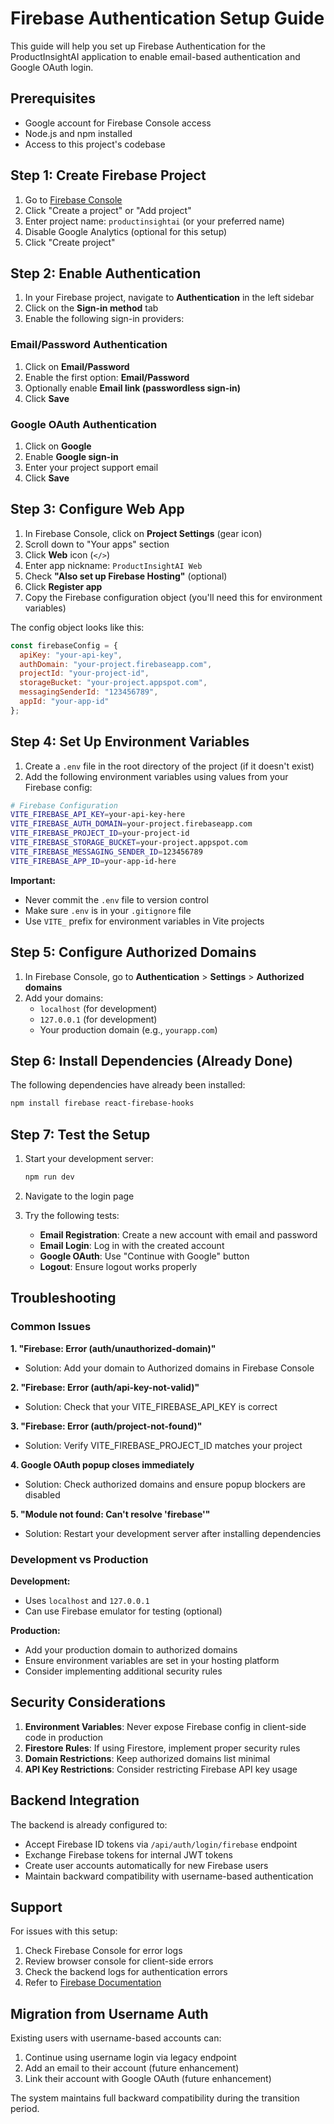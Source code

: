 # Firebase Authentication Setup Guide

This guide will help you set up Firebase Authentication for the ProductInsightAI application to enable email-based authentication and Google OAuth login.

## Prerequisites

- Google account for Firebase Console access
- Node.js and npm installed
- Access to this project's codebase

## Step 1: Create Firebase Project

1. Go to [Firebase Console](https://console.firebase.google.com/)
2. Click "Create a project" or "Add project"
3. Enter project name: `productinsightai` (or your preferred name)
4. Disable Google Analytics (optional for this setup)
5. Click "Create project"

## Step 2: Enable Authentication

1. In your Firebase project, navigate to **Authentication** in the left sidebar
2. Click on the **Sign-in method** tab
3. Enable the following sign-in providers:

### Email/Password Authentication
1. Click on **Email/Password**
2. Enable the first option: **Email/Password**
3. Optionally enable **Email link (passwordless sign-in)**
4. Click **Save**

### Google OAuth Authentication
1. Click on **Google**
2. Enable **Google sign-in**
3. Enter your project support email
4. Click **Save**

## Step 3: Configure Web App

1. In Firebase Console, click on **Project Settings** (gear icon)
2. Scroll down to "Your apps" section
3. Click **Web** icon (`</>`)
4. Enter app nickname: `ProductInsightAI Web`
5. Check **"Also set up Firebase Hosting"** (optional)
6. Click **Register app**
7. Copy the Firebase configuration object (you'll need this for environment variables)

The config object looks like this:
```javascript
const firebaseConfig = {
  apiKey: "your-api-key",
  authDomain: "your-project.firebaseapp.com",
  projectId: "your-project-id",
  storageBucket: "your-project.appspot.com",
  messagingSenderId: "123456789",
  appId: "your-app-id"
};
```

## Step 4: Set Up Environment Variables

1. Create a `.env` file in the root directory of the project (if it doesn't exist)
2. Add the following environment variables using values from your Firebase config:

```bash
# Firebase Configuration
VITE_FIREBASE_API_KEY=your-api-key-here
VITE_FIREBASE_AUTH_DOMAIN=your-project.firebaseapp.com
VITE_FIREBASE_PROJECT_ID=your-project-id
VITE_FIREBASE_STORAGE_BUCKET=your-project.appspot.com
VITE_FIREBASE_MESSAGING_SENDER_ID=123456789
VITE_FIREBASE_APP_ID=your-app-id-here
```

**Important:** 
- Never commit the `.env` file to version control
- Make sure `.env` is in your `.gitignore` file
- Use `VITE_` prefix for environment variables in Vite projects

## Step 5: Configure Authorized Domains

1. In Firebase Console, go to **Authentication** > **Settings** > **Authorized domains**
2. Add your domains:
   - `localhost` (for development)
   - `127.0.0.1` (for development)
   - Your production domain (e.g., `yourapp.com`)

## Step 6: Install Dependencies (Already Done)

The following dependencies have already been installed:
```bash
npm install firebase react-firebase-hooks
```

## Step 7: Test the Setup

1. Start your development server:
   ```bash
   npm run dev
   ```

2. Navigate to the login page
3. Try the following tests:
   - **Email Registration**: Create a new account with email and password
   - **Email Login**: Log in with the created account
   - **Google OAuth**: Use "Continue with Google" button
   - **Logout**: Ensure logout works properly

## Troubleshooting

### Common Issues

**1. "Firebase: Error (auth/unauthorized-domain)"**
- Solution: Add your domain to Authorized domains in Firebase Console

**2. "Firebase: Error (auth/api-key-not-valid)"**
- Solution: Check that your VITE_FIREBASE_API_KEY is correct

**3. "Firebase: Error (auth/project-not-found)"**
- Solution: Verify VITE_FIREBASE_PROJECT_ID matches your project

**4. Google OAuth popup closes immediately**
- Solution: Check authorized domains and ensure popup blockers are disabled

**5. "Module not found: Can't resolve 'firebase'"**
- Solution: Restart your development server after installing dependencies

### Development vs Production

**Development:**
- Uses `localhost` and `127.0.0.1`
- Can use Firebase emulator for testing (optional)

**Production:**
- Add your production domain to authorized domains
- Ensure environment variables are set in your hosting platform
- Consider implementing additional security rules

## Security Considerations

1. **Environment Variables**: Never expose Firebase config in client-side code in production
2. **Firestore Rules**: If using Firestore, implement proper security rules
3. **Domain Restrictions**: Keep authorized domains list minimal
4. **API Key Restrictions**: Consider restricting Firebase API key usage

## Backend Integration

The backend is already configured to:
- Accept Firebase ID tokens via `/api/auth/login/firebase` endpoint
- Exchange Firebase tokens for internal JWT tokens
- Create user accounts automatically for new Firebase users
- Maintain backward compatibility with username-based authentication

## Support

For issues with this setup:
1. Check Firebase Console for error logs
2. Review browser console for client-side errors
3. Check the backend logs for authentication errors
4. Refer to [Firebase Documentation](https://firebase.google.com/docs/auth)

## Migration from Username Auth

Existing users with username-based accounts can:
1. Continue using username login via legacy endpoint
2. Add an email to their account (future enhancement)
3. Link their account with Google OAuth (future enhancement)

The system maintains full backward compatibility during the transition period.